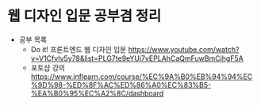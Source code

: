 # 웹 디자인 입문 공부겸 정리

- 공부 목록
  - Do it! 프론트엔드 웹 디자인 입문 https://www.youtube.com/watch?v=V1CfvIv5y78&list=PLG7te9eYUi7vEPLAhCaQmFuwBmCihgF5A
  - 포토샵 강의 https://www.inflearn.com/course/%EC%9A%B0%EB%94%94%EC%9D%98-%ED%8F%AC%ED%86%A0%EC%83%B5-%EA%B0%95%EC%A2%8C/dashboard
